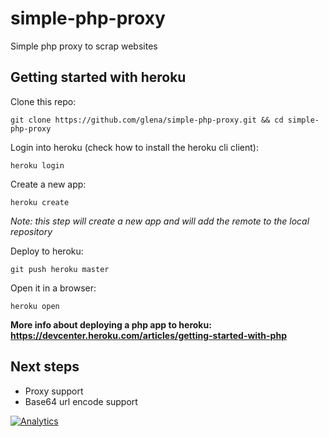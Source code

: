 simple-php-proxy
================

Simple php proxy to scrap websites

Getting started with heroku
---------------------------

Clone this repo: 
```
git clone https://github.com/glena/simple-php-proxy.git && cd simple-php-proxy
```

Login into heroku (check how to install the heroku cli client):
```
heroku login
```
  
Create a new app: 
```  
heroku create
```  
  *Note: this step will create a new app and will add the remote to the local repository*
  
Deploy to heroku:
```
git push heroku master
```

Open it in a browser:
```
heroku open
```

**More info about deploying a php app to heroku: https://devcenter.heroku.com/articles/getting-started-with-php**

Next steps
----------

* Proxy support
* Base64 url encode support

[![Analytics](https://ga-beacon.appspot.com/UA-51467836-1/glena/simple-php-proxy)](https://github.com/glena/glena.github.io)
